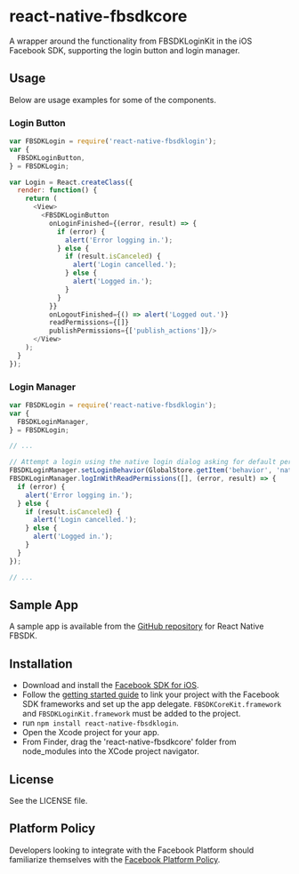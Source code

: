 # react-native-fbsdkcore
A wrapper around the functionality from FBSDKLoginKit in the iOS Facebook SDK, supporting the login button and login manager.

## Usage
Below are usage examples for some of the components.

### Login Button
```js
var FBSDKLogin = require('react-native-fbsdklogin');
var {
  FBSDKLoginButton,
} = FBSDKLogin;

var Login = React.createClass({
  render: function() {
    return (
      <View>
        <FBSDKLoginButton
          onLoginFinished={(error, result) => {
            if (error) {
              alert('Error logging in.');
            } else {
              if (result.isCanceled) {
                alert('Login cancelled.');
              } else {
                alert('Logged in.');
              }
            }
          }}
          onLogoutFinished={() => alert('Logged out.')}
          readPermissions={[]}
          publishPermissions={['publish_actions']}/>
      </View>
    );
  }
});
```

### Login Manager
```js
var FBSDKLogin = require('react-native-fbsdklogin');
var {
  FBSDKLoginManager,
} = FBSDKLogin;

// ...

// Attempt a login using the native login dialog asking for default permissions.
FBSDKLoginManager.setLoginBehavior(GlobalStore.getItem('behavior', 'native'));
FBSDKLoginManager.logInWithReadPermissions([], (error, result) => {
  if (error) {
    alert('Error logging in.');
  } else {
    if (result.isCanceled) {
      alert('Login cancelled.');
    } else {
      alert('Logged in.');
    }
  }
});

// ...
```

## Sample App
A sample app is available from the [GitHub repository](https://github.com/facebook/react-native-fbsdk) for React Native FBSDK.

## Installation
- Download and install the [Facebook SDK for iOS](https://developers.facebook.com/docs/ios).
- Follow the [getting started guide](https://developers.facebook.com/docs/ios/getting-started/) to link your project with the Facebook SDK frameworks and set up the app delegate. `FBSDKCoreKit.framework` and `FBSDKLoginKit.framework` must be added to the project.
- run `npm install react-native-fbsdklogin`.
- Open the Xcode project for your app.
- From Finder, drag the 'react-native-fbsdkcore' folder from node_modules into the XCode project navigator.

## License
See the LICENSE file.

## Platform Policy
Developers looking to integrate with the Facebook Platform should familiarize themselves with the [Facebook Platform Policy](https://developers.facebook.com/policy/).
